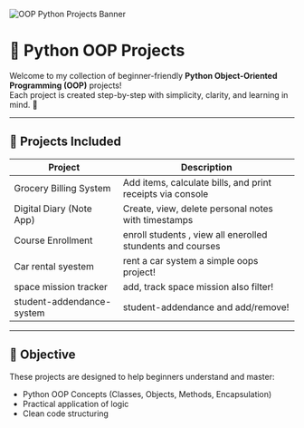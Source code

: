 ![OOP Python Projects Banner](https://encrypted-tbn0.gstatic.com/images?q=tbn:ANd9GcTL0yY8BTGv5Du6w4ENpkNRxauwVyouAO0jcQ&s)


# 🐍 Python OOP Projects

Welcome to my collection of beginner-friendly **Python Object-Oriented Programming (OOP)** projects!  
Each project is created step-by-step with simplicity, clarity, and learning in mind. 🚀

---

## 📂 Projects Included

| Project                     | Description                                                |
|----------------------------|------------------------------------------------------------|
| Grocery Billing System   | Add items, calculate bills, and print receipts via console |
| Digital Diary (Note App) | Create, view, delete personal notes with timestamps        |
| Course Enrollment | enroll students , view all enerolled stundents and courses        |
| Car rental syestem  | rent a car system  a simple oops project!     |
| space mission tracker  | add, track space mission also filter!     |
| student-addendance-system  | student-addendance and add/remove!     |
---

## 📌 Objective

These projects are designed to help beginners understand and master:
- Python OOP Concepts (Classes, Objects, Methods, Encapsulation)
- Practical application of logic
- Clean code structuring
